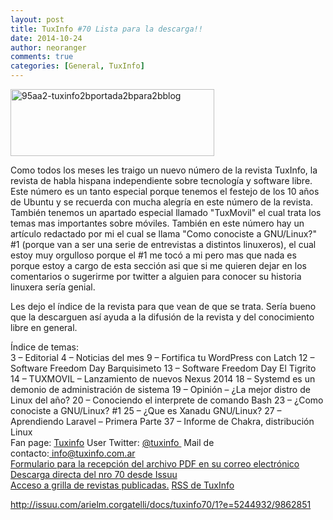 ```yaml
---
layout: post
title: TuxInfo #70 Lista para la descarga!!
date: 2014-10-24
author: neoranger
comments: true
categories: [General, TuxInfo]
---
```

<div><img class="  wp-image-2051 aligncenter" src="https://blogneositelinux.files.wordpress.com/2016/10/95aa2-tuxinfo2bportada2bpara2bblog.jpg" alt="95aa2-tuxinfo2bportada2bpara2bblog" width="326" height="107" /></div>

Como todos los meses les traigo un nuevo número de la revista TuxInfo, la revista de habla hispana independiente sobre tecnología y software libre.
Este número es un tanto especial porque tenemos el festejo de los 10 años de Ubuntu y se recuerda con mucha alegría en este número de la revista.
También tenemos un apartado especial llamado "TuxMovil" el cual trata los temas mas importantes sobre móviles.
También en este número hay un artículo redactado por mi el cual se llama "Como conociste a GNU/Linux?" #1 (porque van a ser una serie de entrevistas a distintos linuxeros), el cual estoy muy orgulloso porque el #1 me tocó a mi pero mas que nada es porque estoy a cargo de esta sección asi que si me quieren dejar en los comentarios o sugerirme por twitter a alguien para conocer su historia linuxera sería genial.

Les dejo el índice de la revista para que vean de que se trata. Sería bueno que la descarguen así ayuda a la difusión de la revista y del conocimiento libre en general.

<div>Índice de temas:</div>

<div>3 – Editorial
4 – Noticias del mes
9 – Fortifica tu WordPress con Latch
12 – Software Freedom Day Barquisimeto
13 – Software Freedom Day El Tigrito
14 – TUXMOVIL – Lanzamiento de nuevos Nexus 2014
18 – Systemd es un demonio de administración de sistema
19 – Opinión – ¿La mejor distro de Linux del año?
20 – Conociendo el interprete de comando Bash
23 – ¿Como conociste a GNU/Linux? #1
25 – ¿Que es Xanadu GNU/Linux?
27 – Aprendiendo Laravel – Primera Parte
37 – Informe de Chakra, distribución Linux</div>

<div>Fan page: <a href="https://www.facebook.com/tuxinfo" target="_blank">Tuxinfo</a>
User Twitter: <a href="http://www.twitter.com/tuxinfo" target="_blank">@tuxinfo </a>
Mail de contacto:<a href="mailto:info@tuxinfo.com.ar" target="_blank"> info@tuxinfo.com.ar</a></div>

<div><a href="https://docs.google.com/forms/d/1Kc6E_NZd57Zg6Fa30uOVmSF5kQP7jRCoZp2dyA-AaYs/viewform" target="_blank">Formulario para la recepción del archivo PDF en su correo electrónico</a></div>

<div><a href="http://issuu.com/arielm.corgatelli/docs/tuxinfo70" target="_blank">Descarga directa del nro 70 desde Issuu</a></div>

<div><a href="http://infosertec.loquefaltaba.com/" target="_blank">Acceso a grilla de revistas publicadas.</a>
<a href="http://www.tuxinfo.com.ar/?feed=rss2" target="_blank">RSS de TuxInfo</a></div>

http://issuu.com/arielm.corgatelli/docs/tuxinfo70/1?e=5244932/9862851
